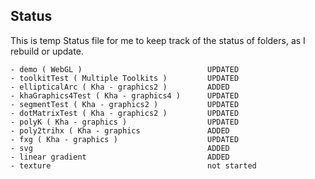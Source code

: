 ## Status

This is temp Status file for me to keep track of the status of folders, as I rebuild or update.

    - demo ( WebGL )                            UPDATED
    - toolkitTest ( Multiple Toolkits )         UPDATED
    - ellipticalArc ( Kha - graphics2 )         ADDED
    - khaGraphics4Test ( Kha - graphics4 )      UPDATED
    - segmentTest ( Kha - graphics2 )           UPDATED
    - dotMatrixTest ( Kha - graphics2 )         UPDATED
    - polyK ( Kha - graphics )                  UPDATED
    - poly2trihx ( Kha - graphics               ADDED
    - fxg ( Kha - graphics )                    UPDATED
    - svg                                       ADDED
    - linear gradient                           ADDED
    - texture                                   not started